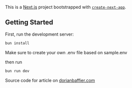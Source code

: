 This is a [Next.js](https://nextjs.org) project bootstrapped with [`create-next-app`](https://nextjs.org/docs/app/api-reference/cli/create-next-app).

## Getting Started

First, run the development server:

```bash
bun install
```

Make sure to create your own .env file based on sample.env

then run

```bash
bun run dev
```

Source code for article on [dorianbaffier.com](http://dorianbaffier.com/blog/magic-link-with-resend-and-next-auth)
